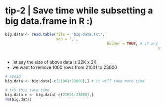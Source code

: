 # tip-2 | Save time while subsetting a big data.frame in R :)

```R
big.data <- read.table(file = 'big-data.txt',
                       sep = ',',
                                              header = TRUE, # if any
                                                                     stringsAsFactors = FALSE # very important step; it will save your time a lots
                                                                                            )


```
- let say the size of above data is 22K x 2K
- we want to remove 1000 rows from 21001 to 23000

```R
# avoid
big.data <- big.data[-c(21001:23000),] # it will take more time

# try this save time
big.data.n <- big.data[-c(21001:23000),]
rm(big.data)
```


